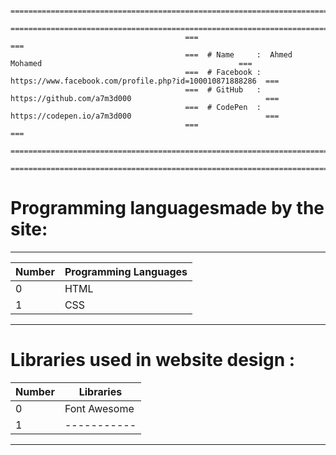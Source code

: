                                            ===============================================================================                 
                                           ===============================================================================
                                           ===                                                                         ===
                                           ===  # Name     :  Ahmed Mohamed                                            ===
                                           ===  # Facebook :  https://www.facebook.com/profile.php?id=100010871888286  ===
                                           ===  # GitHub   :  https://github.com/a7m3d000                              ===
                                           ===  # CodePen  :  https://codepen.io/a7m3d000                              ===
                                           ===                                                                         ===
                                           ===============================================================================
                                           ===============================================================================




# Programming languages ​​made by the site:
---

Number  |  Programming Languages
------- |  ---------------------
0       |  HTML
1       |  CSS
--------------------------------



# Libraries used in website design :
Number  |  Libraries
------- |  ---------------------
0       |  Font Awesome
1       |  -----------
--------------------------------

